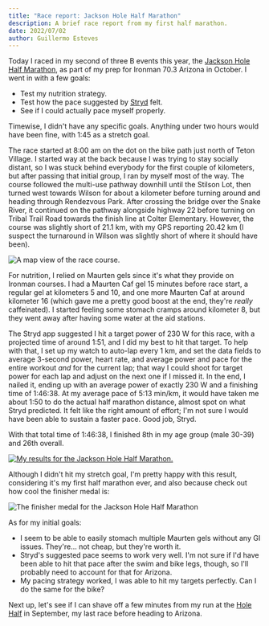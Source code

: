 ```yaml
---
title: "Race report: Jackson Hole Half Marathon"
description: A brief race report from my first half marathon.
date: 2022/07/02
author: Guillermo Esteves
---
```


Today I raced in my second of three B events this year, the [Jackson Hole Half Marathon][jhhm], as part of my prep for Ironman 70.3 Arizona in October. I went in with a few goals:

[jhhm]: https://jhhalf.com/

* Test my nutrition strategy.
* Test how the pace suggested by [Stryd][stryd] felt.
* See if I could actually pace myself properly.

[stryd]: https://www.stryd.com

Timewise, I didn't have any specific goals. Anything under two hours would have been fine, with 1:45 as a stretch goal.

The race started at 8:00 am on the dot on the bike path just north of Teton Village. I started way at the back because I was trying to stay socially distant, so I was stuck behind everybody for the first couple of kilometers, but after passing that initial group, I ran by myself most of the way. The course followed the multi-use pathway downhill until the Stilson Lot, then turned west towards Wilson for about a kilometer before turning around and heading through Rendezvous Park. After crossing the bridge over the Snake River, it continued on the pathway alongside highway 22 before turning on Tribal Trail Road towards the finish line at Colter Elementary. However, the course was slightly short of 21.1 km, with my GPS reporting 20.42 km (I suspect the turnaround in Wilson was slightly short of where it should have been).

![A map view of the race course.](blog/2022-07-02-race-report-jackson-hole-half-marathon/course.png)

For nutrition, I relied on Maurten gels since it's what they provide on Ironman courses. I had a Maurten Caf gel 15 minutes before race start, a regular gel at kilometers 5 and 10, and one more Maurten Caf at around kilometer 16 (which gave me a pretty good boost at the end, they're *really* caffeinated). I started feeling some stomach cramps around kilometer 8, but they went away after having some water at the aid stations.

The Stryd app suggested I hit a target power of 230 W for this race, with a projected time of around 1:51, and I did my best to hit that target. To help with that, I set up my watch to auto-lap every 1 km, and set the data fields to average 3-second power, heart rate, and average power and pace for the entire workout *and* for the current lap; that way I could shoot for target power for each lap and adjust on the next one if I missed it. In the end, I nailed it, ending up with an average power of exactly 230 W and a finishing time of 1:46:38. At my average pace of 5:13 min/km, it would have taken me about 1:50 to do the actual half marathon distance, almost spot on what Stryd predicted. It felt like the right amount of effort; I'm not sure I would have been able to sustain a faster pace. Good job, Stryd.

With that total time of 1:46:38, I finished 8th in my age group (male 30-39) and 26th overall.

[![My results for the Jackson Hole Half Marathon.](blog/2022-07-02-race-report-jackson-hole-half-marathon/results.png)][results]

[results]: https://www.athlinks.com/event/64848/results/Event/1021549/Course/2259589/Bib/7

Although I didn't hit my stretch goal, I'm pretty happy with this result, considering it's my first half marathon ever, and also because check out how cool the finisher medal is:

![The finisher medal for the Jackson Hole Half Marathon](blog/2022-07-02-race-report-jackson-hole-half-marathon/IMG_5616.jpeg)

As for my initial goals:

* I seem to be able to easily stomach multiple Maurten gels without any GI issues. They're… not cheap, but they're worth it.
* Stryd's suggested pace seems to work very well. I'm not sure if I'd have been able to hit that pace after the swim and bike legs, though, so I'll probably need to account for that for Arizona.
* My pacing strategy worked, I was able to hit my targets perfectly. Can I do the same for the bike?

Next up, let's see if I can shave off a few minutes from my run at the [Hole Half][hh] in September, my last race before heading to Arizona.

[hh]: https://www.jacksonholemarathon.com/hole-half
